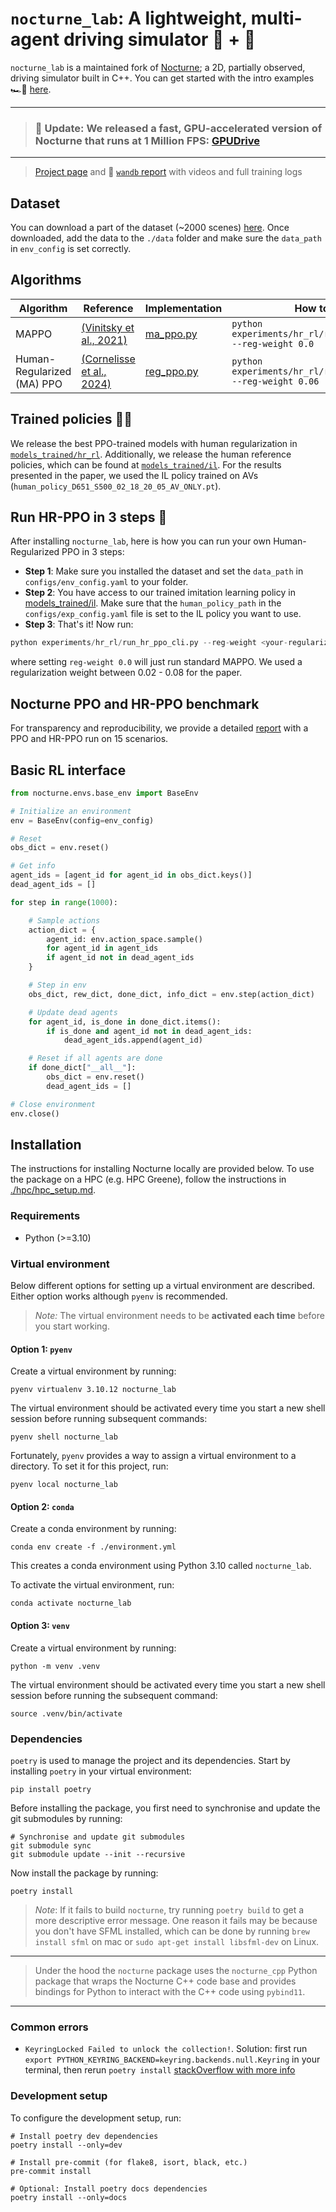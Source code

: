 # `nocturne_lab`: A lightweight, multi-agent driving simulator 🧪 + 🚗

`nocturne_lab` is a maintained fork of [Nocturne](https://github.com/facebookresearch/nocturne); a 2D, partially observed, driving simulator built in C++. You can get started with the intro examples 🏎️💨 [here](https://github.com/Emerge-Lab/nocturne_lab/tree/feature/nocturne_fork_cleanup/examples).

---

> ### 🚨 Update: We released a fast, GPU-accelerated version of Nocturne that runs at 1 Million FPS: [GPUDrive](https://github.com/Emerge-Lab/gpudrive) 
---



> [Project page](https://sites.google.com/view/driving-partners) and 📝 [`wandb` report](https://api.wandb.ai/links/daphnecor/n11rar8l) with videos and full training logs

## Dataset 

You can download a part of the dataset (~2000 scenes) [here](https://www.dropbox.com/scl/fi/e5kjf7w8kxrop8ume7u2f/data.zip?rlkey=mix6dnexzdz48330p0m8s0r9s&dl=0). Once downloaded, add the data to the `./data` folder and make sure the `data_path` in `env_config` is set correctly.

## Algorithms

| Algorithm                  | Reference                                                     | Implementation                                                                                   | How to run                                                     |
| -------------------------- | ------------------------------------------------------------- | ------------------------------------------------------------------------------------------------ | -------------------------------------------------------------- |
| MAPPO                      | [(Vinitsky et al., 2021)](https://arxiv.org/abs/2103.01955)   | [ma_ppo.py](https://github.com/Emerge-Lab/nocturne_lab/blob/hr_rl/algorithms/ppo/sb3/ma_ppo.py)  | `python experiments/hr_rl/run_hr_ppo_cli.py --reg-weight 0.0`  |
| Human-Regularized (MA) PPO | [(Cornelisse et al., 2024)](https://arxiv.org/abs/2403.19648) | [reg_ppo.py](https://github.com/Emerge-Lab/nocturne_lab/blob/main/algorithms/ppo/sb3/reg_ppo.py) | `python experiments/hr_rl/run_hr_ppo_cli.py --reg-weight 0.06` |


## Trained policies 🏋️‍♂️

We release the best PPO-trained models with human regularization in [`models_trained/hr_rl`](https://github.com/Emerge-Lab/nocturne_lab/tree/hr_rl/models_trained/hr_rl). Additionally, we release the human reference policies, which can be found at [`models_trained/il`](https://github.com/Emerge-Lab/nocturne_lab/tree/hr_rl/models_trained/il). For the results presented in the paper, we used the IL policy trained on AVs (`human_policy_D651_S500_02_18_20_05_AV_ONLY.pt`).


## Run HR-PPO in 3 steps 🚀

After installing `nocturne_lab`, here is how you can run your own Human-Regularized PPO in 3 steps:

- **Step 1**: Make sure you installed the dataset and set the `data_path` in `configs/env_config.yaml` to your folder.
- **Step 2**: You have access to our trained imitation learning policy in [models_trained/il](https://github.com/Emerge-Lab/nocturne_lab/tree/hr_rl/models_trained/il). Make sure that the `human_policy_path` in the `configs/exp_config.yaml` file is set to the IL policy you want to use.
- **Step 3**: That's it! Now run:
```Python
python experiments/hr_rl/run_hr_ppo_cli.py --reg-weight <your-regularization-weight>
```
where setting `reg-weight 0.0` will just run standard MAPPO. We used a regularization weight between 0.02 - 0.08 for the paper.

## Nocturne PPO and HR-PPO benchmark 

For transparency and reproducibility, we provide a detailed [report](https://api.wandb.ai/links/daphnecor/hhgw98vr) with a PPO and HR-PPO run on 15 scenarios. 

## Basic RL interface

```python
from nocturne.envs.base_env import BaseEnv

# Initialize an environment
env = BaseEnv(config=env_config)

# Reset
obs_dict = env.reset()

# Get info
agent_ids = [agent_id for agent_id in obs_dict.keys()]
dead_agent_ids = []

for step in range(1000):

    # Sample actions
    action_dict = {
        agent_id: env.action_space.sample()
        for agent_id in agent_ids
        if agent_id not in dead_agent_ids
    }

    # Step in env
    obs_dict, rew_dict, done_dict, info_dict = env.step(action_dict)

    # Update dead agents
    for agent_id, is_done in done_dict.items():
        if is_done and agent_id not in dead_agent_ids:
            dead_agent_ids.append(agent_id)

    # Reset if all agents are done
    if done_dict["__all__"]:
        obs_dict = env.reset()
        dead_agent_ids = []

# Close environment
env.close()
```


## Installation
The instructions for installing Nocturne locally are provided below. To use the package on a HPC (e.g. HPC Greene), follow the instructions in [./hpc/hpc_setup.md](./hpc/hpc_setup.md).


### Requirements

* Python (>=3.10)

### Virtual environment
Below different options for setting up a virtual environment are described. Either option works although `pyenv` is recommended.

> _Note:_ The virtual environment needs to be **activated each time** before you start working.

#### Option 1: `pyenv`
Create a virtual environment by running:

```shell
pyenv virtualenv 3.10.12 nocturne_lab
```

The virtual environment should be activated every time you start a new shell session before running subsequent commands:

```shell
pyenv shell nocturne_lab
```

Fortunately, `pyenv` provides a way to assign a virtual environment to a directory. To set it for this project, run:
```shell
pyenv local nocturne_lab
```

#### Option 2: `conda`
Create a conda environment by running:

```shell
conda env create -f ./environment.yml
```

This creates a conda environment using Python 3.10 called `nocturne_lab`.

To activate the virtual environment, run:

```shell
conda activate nocturne_lab
```

#### Option 3: `venv`
Create a virtual environment by running:

```shell
python -m venv .venv
```

The virtual environment should be activated every time you start a new shell session before running the subsequent command:

```shell
source .venv/bin/activate
```

### Dependencies

`poetry` is used to manage the project and its dependencies. Start by installing `poetry` in your virtual environment:

```shell
pip install poetry
```

Before installing the package, you first need to synchronise and update the git submodules by running:

```shell
# Synchronise and update git submodules
git submodule sync
git submodule update --init --recursive
```

Now install the package by running:

```shell
poetry install
```

> _Note_: If it fails to build `nocturne`, try running `poetry build` to get a more descriptive error message. One reason it fails may be because you don't have SFML installed, which can be done by running `brew install sfml` on mac or `sudo apt-get install libsfml-dev` on Linux.

---
> Under the hood the `nocturne` package uses the `nocturne_cpp` Python package that wraps the Nocturne C++ code base and provides bindings for Python to interact with the C++ code using `pybind11`.
---

### Common errors

- `KeyringLocked Failed to unlock the collection!`. Solution: first run `export PYTHON_KEYRING_BACKEND=keyring.backends.null.Keyring` in your terminal, then rerun `poetry install` [stackOverflow with more info](https://stackoverflow.com/questions/74438817/poetry-failed-to-unlock-the-collection)

### Development setup
To configure the development setup, run:
```shell
# Install poetry dev dependencies
poetry install --only=dev

# Install pre-commit (for flake8, isort, black, etc.)
pre-commit install

# Optional: Install poetry docs dependencies
poetry install --only=docs
```

